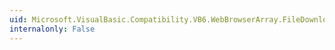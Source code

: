 ```yaml
---
uid: Microsoft.VisualBasic.Compatibility.VB6.WebBrowserArray.FileDownload
internalonly: False
---
```


